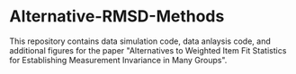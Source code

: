 # Alternative-RMSD-Methods
This repository contains data simulation code, data anlaysis code, and additional figures for the paper "Alternatives to Weighted Item Fit Statistics for Establishing Measurement Invariance in Many Groups". 
